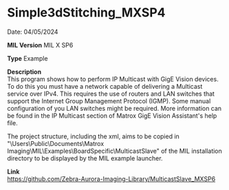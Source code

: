 # Simple3dStitching_MXSP4

Date: 04/05/2024

**MIL Version** MIL X SP6

**Type** Example

**Description**  
This program shows how to perform IP Multicast with GigE Vision devices. To do this you must have a network capable of delivering a Multicast service over IPv4. This requires the use of routers and LAN switches that support the Internet Group Management Protocol (IGMP). Some manual configuration of you LAN switches might be required. More information can be found in the IP Multicast section of Matrox GigE Vision Assistant's help file.

The project structure, including the xml, aims to be copied in "\Users\Public\Documents\Matrox Imaging\MIL\Examples\BoardSpecific\MulticastSlave" of the MIL installation directory to be displayed by the MIL example launcher.

**Link**  
https://github.com/Zebra-Aurora-Imaging-Library/MulticastSlave_MXSP6
